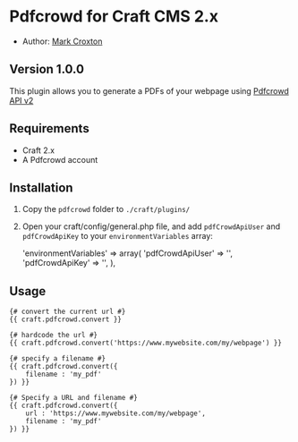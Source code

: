 # Pdfcrowd for Craft CMS 2.x

* Author: [Mark Croxton](http://hallmark-design.co.uk/)

## Version 1.0.0

This plugin allows you to generate a PDFs of your webpage using [Pdfcrowd API v2](https://pdfcrowd.com/doc/api/)

## Requirements

* Craft 2.x
* A Pdfcrowd account

## Installation

1. Copy the `pdfcrowd` folder to `./craft/plugins/`
3. Open your craft/config/general.php file, and add `pdfCrowdApiUser` and `pdfCrowdApiKey` to your `environmentVariables` array:

	'environmentVariables' => array(
		'pdfCrowdApiUser' => '',
		'pdfCrowdApiKey' => '',
	),

## Usage
	
	{# convert the current url #}
	{{ craft.pdfcrowd.convert }}

	{# hardcode the url #}
	{{ craft.pdfcrowd.convert('https://www.mywebsite.com/my/webpage') }}

	{# specify a filename #}
	{{ craft.pdfcrowd.convert({
		filename : 'my_pdf'
	}) }}

	{# Specify a URL and filename #}
	{{ craft.pdfcrowd.convert({
		url : 'https://www.mywebsite.com/my/webpage',
		filename : 'my_pdf'
	}) }}
